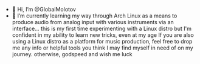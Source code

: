 - 👋  Hi, I’m @GlobalMolotov
- 🌱  I’m currently learning my way through Arch Linux as a means to produce audio from analog input with various instruments via an interface... 
      this is my first time experimenting with a Linux distro but I'm confident in my ability to learn new tricks, even at my age 
      If you are also using a Linux distro as a platform for music production, feel free to drop me any info or helpful tools you think I may find myself 
      in need of on my journey.
      otherwise, godspeed and wish me luck
      

<!---
GlobalMolotov/GlobalMolotov is a ✨ special ✨ repository because its `README.md` (this file) appears on your GitHub profile.
You can click the Preview link to take a look at your changes.
--->
